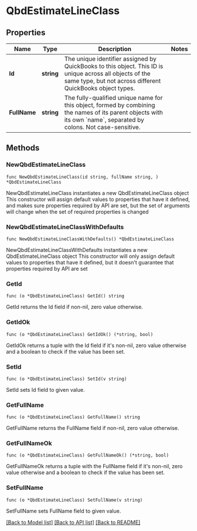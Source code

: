 # QbdEstimateLineClass

## Properties

Name | Type | Description | Notes
------------ | ------------- | ------------- | -------------
**Id** | **string** | The unique identifier assigned by QuickBooks to this object. This ID is unique across all objects of the same type, but not across different QuickBooks object types. | 
**FullName** | **string** | The fully-qualified unique name for this object, formed by combining the names of its parent objects with its own &#x60;name&#x60;, separated by colons. Not case-sensitive. | 

## Methods

### NewQbdEstimateLineClass

`func NewQbdEstimateLineClass(id string, fullName string, ) *QbdEstimateLineClass`

NewQbdEstimateLineClass instantiates a new QbdEstimateLineClass object
This constructor will assign default values to properties that have it defined,
and makes sure properties required by API are set, but the set of arguments
will change when the set of required properties is changed

### NewQbdEstimateLineClassWithDefaults

`func NewQbdEstimateLineClassWithDefaults() *QbdEstimateLineClass`

NewQbdEstimateLineClassWithDefaults instantiates a new QbdEstimateLineClass object
This constructor will only assign default values to properties that have it defined,
but it doesn't guarantee that properties required by API are set

### GetId

`func (o *QbdEstimateLineClass) GetId() string`

GetId returns the Id field if non-nil, zero value otherwise.

### GetIdOk

`func (o *QbdEstimateLineClass) GetIdOk() (*string, bool)`

GetIdOk returns a tuple with the Id field if it's non-nil, zero value otherwise
and a boolean to check if the value has been set.

### SetId

`func (o *QbdEstimateLineClass) SetId(v string)`

SetId sets Id field to given value.


### GetFullName

`func (o *QbdEstimateLineClass) GetFullName() string`

GetFullName returns the FullName field if non-nil, zero value otherwise.

### GetFullNameOk

`func (o *QbdEstimateLineClass) GetFullNameOk() (*string, bool)`

GetFullNameOk returns a tuple with the FullName field if it's non-nil, zero value otherwise
and a boolean to check if the value has been set.

### SetFullName

`func (o *QbdEstimateLineClass) SetFullName(v string)`

SetFullName sets FullName field to given value.



[[Back to Model list]](../README.md#documentation-for-models) [[Back to API list]](../README.md#documentation-for-api-endpoints) [[Back to README]](../README.md)


